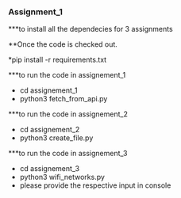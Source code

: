 
### Assignment_1 
***to install all the dependecies for 3 assignments

**Once the code is checked out.

*pip install -r requirements.txt


***to run the code in assignement_1

* cd assignement_1
* python3 fetch_from_api.py


***to run the code in assignement_2

* cd assignement_2
* python3 create_file.py

***to run the code in assignement_3

* cd assignement_3
* python3 wifi_networks.py
* please provide the respective input in console